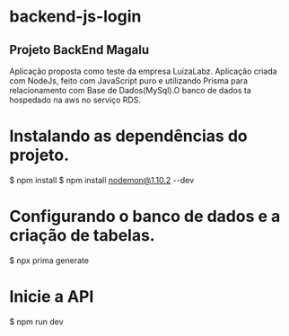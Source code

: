 # backend-js-login

## Projeto BackEnd Magalu
Aplicação proposta como teste da empresa LuizaLabz. Aplicação criada com NodeJs, feito com JavaScript puro e utilizando Prisma para relacionamento com Base de Dados(MySql).O banco de dados ta hospedado na aws no serviço RDS.


# Instalando as dependências do projeto.
  $ npm install
  $ npm install nodemon@1.10.2 --dev
    
# Configurando o banco de dados e a criação de tabelas.
  $ npx prima generate
  
# Inicie a API
  $ npm run dev

